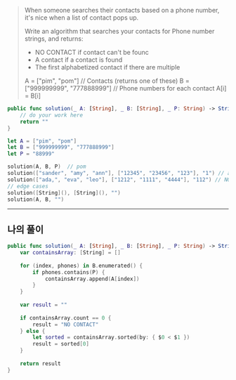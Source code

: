 
> When someone searches their contacts based on a phone number, it's nice when a list of contact pops up.
> 
> Write an algorithm that searches your contacts for Phone number strings, and returns:
> - NO CONTACT if contact can't be founc
> - A contact if a contact is found
> - The first alphabetized contact if there are multiple
> 
> A = ["pim", "pom"]      // Contacts (returns one of these)
> B = ["999999999", "777888999"]   // Phone numbers for each contact A[i] = B[i]

```swift
public func solution(_ A: [String], _ B: [String], _ P: String) -> String {
	// do your work here
	return ""
}

let A = ["pim", "pom"]
let B = ["999999999", "777888999"]
let P = "88999"

solution(A, B, P)  // pom
solution(["sander", "amy", "ann"], ["12345", "23456", "123"], "1") // ann
solution(["ada,", "eva", "leo"], ["1212", "1111", "4444"], "112") // NO CONTACT
// edge cases
solution([String](), [String](), "")
solution(A, B, "")
```

---
## 나의 풀이

```swift
public func solution(_ A: [String], _ B: [String], _ P: String) -> String {
    var containsArray: [String] = []
    
    for (index, phones) in B.enumerated() {
        if phones.contains(P) {
            containsArray.append(A[index])
        }
    }
    
    var result = ""
        
    if containsArray.count == 0 {
        result = "NO CONTACT"
    } else {
        let sorted = containsArray.sorted(by: { $0 < $1 })
        result = sorted[0]
    }
    
    return result
}
```

